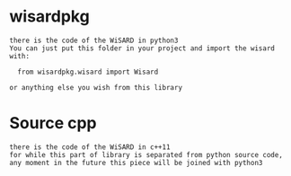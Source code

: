 # wisardpkg
    there is the code of the WiSARD in python3
    You can just put this folder in your project and import the wisard with:

      from wisardpkg.wisard import Wisard

    or anything else you wish from this library

# Source cpp
    there is the code of the WiSARD in c++11
    for while this part of library is separated from python source code,
    any moment in the future this piece will be joined with python3
